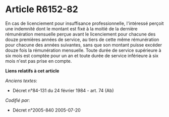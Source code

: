 # Article R6152-82

En cas de licenciement pour insuffisance professionnelle, l'intéressé perçoit une indemnité dont le montant est fixé à la
moitié de la dernière rémunération mensuelle perçue avant le licenciement pour chacune des douze premières années de service,
au tiers de cette même rémunération pour chacune des années suivantes, sans que son montant puisse excéder douze fois la
rémunération mensuelle. Toute durée de service supérieure à six mois est comptée pour un an et toute durée de service
inférieure à six mois n'est pas prise en compte.

**Liens relatifs à cet article**

_Anciens textes_:

  - Décret n°84-131 du 24 février 1984 - art. 74 (Ab)

_Codifié par_:

  - Décret n°2005-840 2005-07-20

